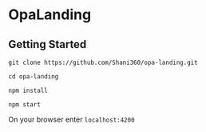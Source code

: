 # OpaLanding

## Getting Started
`git clone https://github.com/Shani360/opa-landing.git`


`cd opa-landing`


`npm install`


`npm start`

On your browser enter `localhost:4200`
